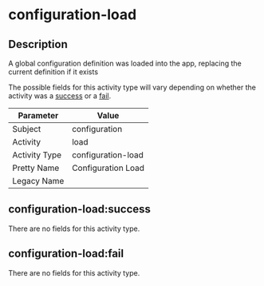 configuration-load
==================

Description
-----------
A global configuration definition was loaded into the app, replacing the current definition if it exists

The possible fields for this activity type will vary depending on whether the activity was a [success](#configuration-loadsuccess) or a [fail](#configuration-loadfail).

| Parameter     | Value              |
| ------------- | ------------------ |
| Subject       | configuration      |
| Activity      | load               |
| Activity Type | configuration-load |
| Pretty Name   | Configuration Load |
| Legacy Name   |                    |

configuration-load:success
--------------------------

There are no fields for this activity type.


configuration-load:fail
-----------------------

There are no fields for this activity type.
